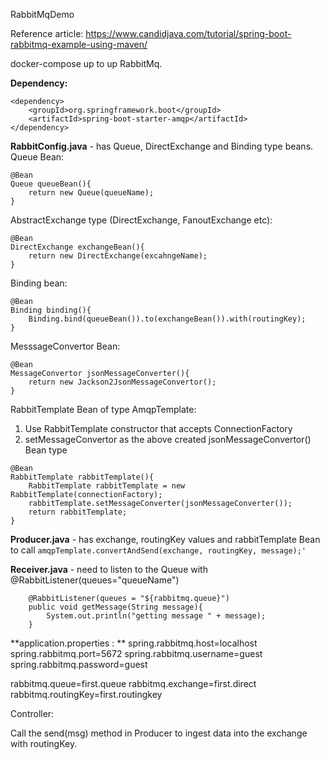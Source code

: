 RabbitMqDemo 

Reference article: https://www.candidjava.com/tutorial/spring-boot-rabbitmq-example-using-maven/

docker-compose up to up RabbitMq.

**Dependency:**
```
<dependency>
	<groupId>org.springframework.boot</groupId>
	<artifactId>spring-boot-starter-amqp</artifactId>
</dependency>
```
**RabbitConfig.java**
    - has Queue, DirectExchange and Binding type beans.
Queue Bean:
```
@Bean
Queue queueBean(){
    return new Queue(queueName);
}
``` 

AbstractExchange type (DirectExchange, FanoutExchange etc):
```
@Bean
DirectExchange exchangeBean(){
    return new DirectExchange(excahngeName);
}
```

Binding bean:
```
@Bean
Binding binding(){
    Binding.bind(queueBean()).to(exchangeBean()).with(routingKey);
}
```
MesssageConvertor Bean:  
```
@Bean
MessageConvertor jsonMessageConverter(){
    return new Jackson2JsonMessageConvertor();
}
```

RabbitTemplate Bean of type AmqpTemplate:
1. Use RabbitTemplate constructor that accepts ConnectionFactory
2. setMessageConvertor as the above created jsonMessageConvertor() Bean type
```
@Bean
RabbitTemplate rabbitTemplate(){
    RabbitTemplate rabbitTemplate = new RabbitTemplate(connectionFactory);
    rabbitTemplate.setMessageConverter(jsonMessageConverter());
    return rabbitTemplate;
}
```

**Producer.java**
    - has exchange, routingKey values and rabbitTemplate Bean to call 
```amqpTemplate.convertAndSend(exchange, routingKey, message);'```

**Receiver.java**
    - need to listen to the Queue with @RabbitListener(queues="queueName")
```
    @RabbitListener(queues = "${rabbitmq.queue}")
    public void getMessage(String message){
        System.out.println("getting message " + message);
    }
```

**application.properties : **
spring.rabbitmq.host=localhost
spring.rabbitmq.port=5672
spring.rabbitmq.username=guest
spring.rabbitmq.password=guest

rabbitmq.queue=first.queue
rabbitmq.exchange=first.direct
rabbitmq.routingKey=first.routingkey

Controller:

Call the send(msg) method in Producer to ingest data into the exchange with routingKey.